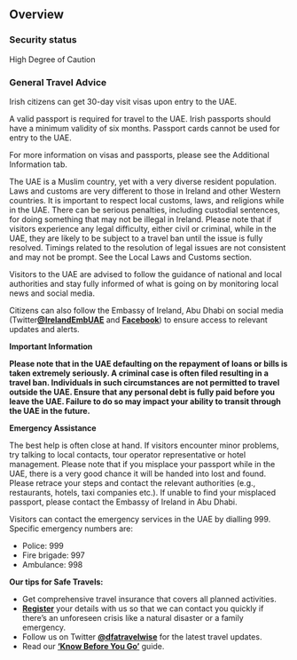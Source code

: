 ## Overview

### **Security status**

High Degree of Caution

### **General Travel Advice**

Irish citizens can get 30-day visit visas upon entry to the UAE.

A valid passport is required for travel to the UAE. Irish passports should have a minimum validity of six months. Passport cards cannot be used for entry to the UAE.

For more information on visas and passports, please see the Additional Information tab.

The UAE is a Muslim country, yet with a very diverse resident population. Laws and customs are very different to those in Ireland and other Western countries. It is important to respect local customs, laws, and religions while in the UAE. There can be serious penalties, including custodial sentences, for doing something that may not be illegal in Ireland. Please note that if visitors experience any legal difficulty, either civil or criminal, while in the UAE, they are likely to be subject to a travel ban until the issue is fully resolved. Timings related to the resolution of legal issues are not consistent and may not be prompt. See the Local Laws and Customs section.

Visitors to the UAE are advised to follow the guidance of national and local authorities and stay fully informed of what is going on by monitoring local news and social media.

Citizens can also follow the Embassy of Ireland, Abu Dhabi on social media (Twitter[**@IrelandEmbUAE**](https://twitter.com/IrelandEmbUAE) and [**Facebook**](https://www.facebook.com/IrelandEmbUAE/)) to ensure access to relevant updates and alerts.

**Important Information**

**Please note that in the UAE defaulting on the repayment of loans or bills is taken extremely seriously. A criminal case is often filed resulting in a travel ban. Individuals in such circumstances are not permitted to travel outside the UAE. Ensure that any personal debt is fully paid before you leave the UAE. Failure to do so may impact your ability to transit through the UAE in the future.**

**Emergency Assistance**

The best help is often close at hand. If visitors encounter minor problems, try talking to local contacts, tour operator representative or hotel management. Please note that if you misplace your passport while in the UAE, there is a very good chance it will be handed into lost and found. Please retrace your steps and contact the relevant authorities (e.g., restaurants, hotels, taxi companies etc.). If unable to find your misplaced passport, please contact the Embassy of Ireland in Abu Dhabi.

Visitors can contact the emergency services in the UAE by dialling 999. Specific emergency numbers are:

* Police: 999
* Fire brigade: 997
* Ambulance: 998

**Our tips for Safe Travels:**

* Get comprehensive travel insurance that covers all planned activities.
* [**Register**](/en/dfa/overseas-travel/citizens-registration/) your details with us so that we can contact you quickly if there’s an unforeseen crisis like a natural disaster or a family emergency.
* Follow us on Twitter [**@dfatravelwise**](https://www.twitter.com/DFATravelWise) for the latest travel updates.
* Read our [**‘Know Before You Go’**](/en/dfa/overseas-travel/know-before-you-go/) guide.